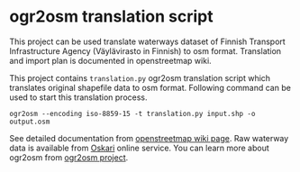 # ogr2osm translation script

This project can be used translate waterways dataset of Finnish Transport Infrastructure Agency (Väylävirasto in Finnish) to osm format. Translation and import plan is documented in openstreetmap wiki.

This project contains `translation.py` ogr2osm translation script which translates original shapefile data to osm format. Following command can be used to start this translation process.

```shell
ogr2osm --encoding iso-8859-15 -t translation.py input.shp -o output.osm
```

See detailed documentation from [openstreetmap wiki page](https://wiki.openstreetmap.org/wiki/Import/Catalogue/Finland_waterways_import). Raw waterway data is available from [Oskari](https://julkinen.vayla.fi/oskari/) online service. You can learn more about ogr2osm from [ogr2osm project](https://github.com/roelderickx/ogr2osm).
